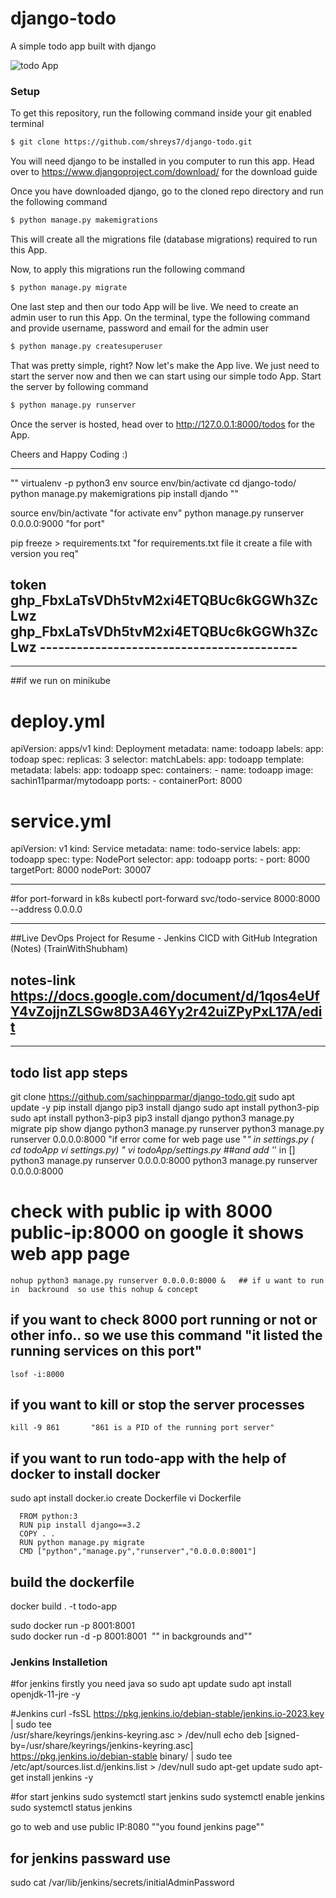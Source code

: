 # django-todo
A simple todo app built with django

![todo App](https://raw.githubusercontent.com/shreys7/django-todo/develop/staticfiles/todoApp.png)
### Setup
To get this repository, run the following command inside your git enabled terminal
```bash
$ git clone https://github.com/shreys7/django-todo.git
```
You will need django to be installed in you computer to run this app. Head over to https://www.djangoproject.com/download/ for the download guide

Once you have downloaded django, go to the cloned repo directory and run the following command

```bash
$ python manage.py makemigrations
```

This will create all the migrations file (database migrations) required to run this App.

Now, to apply this migrations run the following command
```bash
$ python manage.py migrate
```

One last step and then our todo App will be live. We need to create an admin user to run this App. On the terminal, type the following command and provide username, password and email for the admin user
```bash
$ python manage.py createsuperuser
```

That was pretty simple, right? Now let's make the App live. We just need to start the server now and then we can start using our simple todo App. Start the server by following command

```bash
$ python manage.py runserver
```

Once the server is hosted, head over to http://127.0.0.1:8000/todos for the App.

Cheers and Happy Coding :)

------------------------------
"" virtualenv -p python3 env
 source env/bin/activate
 cd django-todo/
 python manage.py makemigrations
 pip install djando ""

source env/bin/activate     "for activate env"
python manage.py runserver 0.0.0.0:9000                    "for port"

pip freeze > requirements.txt                "for requirements.txt file it create a file with version you req"


token     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
         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
         ------------------------------------------
   ------------------------
----------------------------------------------------------------------------------------------------
   ##if we run on minikube 
   
   # deploy.yml
   
   apiVersion: apps/v1
kind: Deployment
metadata:
  name: todoapp
  labels:
    app: todoap
spec:
  replicas: 3
  selector:
    matchLabels:
      app: todoapp
  template:
    metadata:
      labels:
        app: todoapp
    spec:
      containers:
      - name: todoapp
        image: sachin11parmar/mytodoapp
        ports:
        - containerPort: 8000
  
  
 # service.yml 
 
 apiVersion: v1
kind: Service
metadata:
  name: todo-service
  labels:
    app: todoapp
spec:
  type: NodePort
  selector:
    app: todoapp
  ports:
    - port: 8000
      targetPort: 8000
      nodePort: 30007
      
 ---------------------------------------------------------------------------------------
   
   #for port-forward  in k8s
kubectl port-forward svc/todo-service 8000:8000 --address 0.0.0.0

------------------------
##Live DevOps Project for Resume - Jenkins CICD with GitHub Integration (Notes) (TrainWithShubham)

notes-link     https://docs.google.com/document/d/1qos4eUfY4vZojjnZLSGw8D3A46Yy2r42uiZPyPxL17A/edit
---------------------------------------------------------------------------------------------------------------------------------------------------------------------
----------------------------------------------------------------------------------------------------------------------------------------------------------------
## todo list app steps 
 git clone https://github.com/sachinpparmar/django-todo.git
    sudo apt update -y
    pip install django
    pip3 install django
   sudo apt install python3-pip
   sudo apt install python3-pip3
    pip3 install django
    python3 manage.py migrate
    pip show django
    python3 manage.py runserver
    python3 manage.py runserver 0.0.0.0:8000       "if error come for web page use "*" in settings.py   ( cd todoApp vi settings.py) " 
    vi todoApp/settings.py   ##and add '*' in []
    python3 manage.py runserver 0.0.0.0:8000
   python3 manage.py runserver 0.0.0.0:8000     
   # check with public ip with 8000   public-ip:8000 on google it shows web app page 
    nohup python3 manage.py runserver 0.0.0.0:8000 &   ## if u want to run in  backround  so use this nohup & concept 
    
   ## if you want to check 8000 port running or not or other info..   so we use this command  "it listed the running services on this port"
    lsof -i:8000
    
   ## if you want to kill or stop the server processes 
    kill -9 861       "861 is a PID of the running port server"
    
    
   ##  if you want to run todo-app with the help of docker to install docker
   sudo apt install docker.io
   create Dockerfile
   vi Dockerfile
   
      FROM python:3
      RUN pip install django==3.2
      COPY . .
      RUN python manage.py migrate
      CMD ["python","manage.py","runserver","0.0.0.0:8001"]

   ## build the dockerfile
   docker build . -t todo-app
   
   sudo docker run -p 8001:8001 <IMAGE ID>    
   sudo docker run -d -p 8001:8001 <IMAGE ID>    "" in backgrounds and""
   
   ### Jenkins Installetion 
   #for jenkins firstly you need java so 
    sudo apt update
    sudo apt install openjdk-11-jre -y

#Jenkins
curl -fsSL https://pkg.jenkins.io/debian-stable/jenkins.io-2023.key | sudo tee \
  /usr/share/keyrings/jenkins-keyring.asc > /dev/null
echo deb [signed-by=/usr/share/keyrings/jenkins-keyring.asc] \
  https://pkg.jenkins.io/debian-stable binary/ | sudo tee \
  /etc/apt/sources.list.d/jenkins.list > /dev/null
sudo apt-get update
sudo apt-get install jenkins -y

#for start jenkins
sudo systemctl start jenkins
sudo systemctl enable jenkins
sudo systemctl status jenkins
 
 go to web and use  public IP:8080        ""you found jenkins page""
 
 ## for jenkins passward use
 sudo cat /var/lib/jenkins/secrets/initialAdminPassword
 
 
 
 
 
